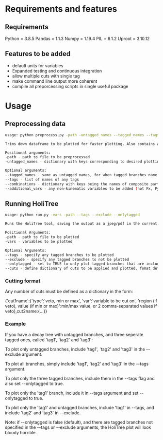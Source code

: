# Requirements and features

## Requirements
Python = 3.8.5
Pandas = 1.1.3
Numpy = 1.19.4
PIL = 8.1.2
Uproot = 3.10.12

## Features to be added
- default units for variables
- Expanded testing and continuous integration
- allow multiple cuts with single tag
- make command line output more coherent
- compile all preporcessing scripts in single useful package

# Usage

## Preprocessing data
```bash
usage: python preprocess.py -path -untagged_names --tagged_names --tags --combinations --additional_vars

Trims down dataframe to be plotted for faster plotting. Also contains a number of helpers to add mass combinations ect.

Positional arguments:
-path - path to file to be preprocessed
-untagged_names - dictionary with keys corresponding to desired plotting names, and items corresponding to names of untagged particles in dataframe

Optional arguments:
--tagged_names - same as untagged names, for when tagged branches name particles differently  
--tags - list of names of any tags
--combinations - dictionary with keys being the names of composite particles, items are names of particles in original tuple that compose these particles
--additional_vars - any non-kinematic variables to be added (not Px, Py, Pz, E, M)
```

## Running HoliTree
```bash
usage: python run.py -vars -path --tags --exclude --onlytagged

Runs the HoliTree tool, saving the output as a jpeg/pdf in the current folder.

Positional Arguments:
-path - path to file to be plotted
-vars - variables to be plotted

Optional Arguments:
--tags - specify any tagged branches to be plotted
--exclude - specify any tagged branches to not be plotted
--onlytagged - set to TRUE to only plot tagged branches that are included in --tags
--cuts - define dictionary of cuts to be applied and plotted, fomat defined below

```
### Cutting format
Any number of cuts must be defined as a dictionary in the form:

{'cut1name':{'type':'veto, min or max', 'var':'variable to be cut on', 'region (if veto), value (if min or max)':min/max value, or 2 comma-separated values if veto},cut2name:{...}}

### Example
If you have a decay tree with untagged branches, and three seperate tagged ones, called 'tag1', 'tag2' and 'tag3':

To plot only untagged branches, include 'tag1', 'tag2' and 'tag3' in the --exclude argument.  

To plot all branches, simply include 'tag1', 'tag2' and 'tag3' in the --tags argument.  

To plot only the three tagged branches, include them in the --tags flag and also set --onlytagged to true.  

To plot only the 'tag1' branch, include it in --tags argument and set --onlytagged to true.  

To plot only the 'tag1' and untagged branches, include 'tag1' in --tags, and include 'tag2' and 'tag3' in --exclude.  

Note: if --onlytagged is false (default), and there are tagged branches not specified in the --tags or --exclude arguments, the HoliTree plot will look bloody horrible.
